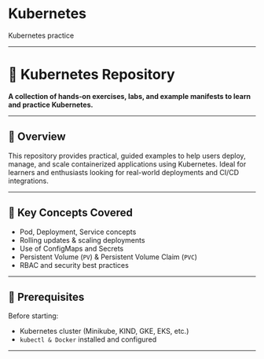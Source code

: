 # Kubernetes

Kubernetes practice 

---

# 🐳 Kubernetes Repository

**A collection of hands‑on exercises, labs, and example manifests to learn and practice Kubernetes.**

---

## 🚀 Overview

This repository provides practical, guided examples to help users deploy, manage, and scale containerized applications using Kubernetes. Ideal for learners and enthusiasts looking for real-world deployments and CI/CD integrations.

---

## 🔧 Key Concepts Covered

- Pod, Deployment, Service concepts  
- Rolling updates & scaling deployments  
- Use of ConfigMaps and Secrets  
- Persistent Volume (`PV`) & Persistent Volume Claim (`PVC`)  
- RBAC and security best practices  

---

## 🧾 Prerequisites

Before starting:
- Kubernetes cluster (Minikube, KIND, GKE, EKS, etc.)  
- `kubectl & Docker` installed and configured  

---
